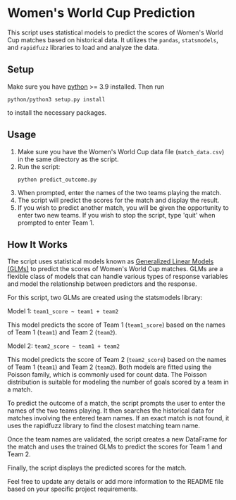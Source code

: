 # Women's World Cup Prediction

This script uses statistical models to predict the scores of Women's World Cup matches based on historical data. It utilizes the `pandas`, `statsmodels`, and `rapidfuzz` libraries to load and analyze the data.
## Setup

Make sure you have [python](https://www.python.org/) >= 3.9 installed. Then run

    python/python3 setup.py install

to install the necessary packages.

## Usage

1. Make sure you have the Women's World Cup data file (`match_data.csv`) in the same directory as the script.
2. Run the script:
   ```shell
   python predict_outcome.py
   ```
3. When prompted, enter the names of the two teams playing the match.
4. The script will predict the scores for the match and display the result.
5. If you wish to predict another match, you will be given the opportunity to enter two new teams. If you wish to stop the script, type 'quit' when prompted to enter Team 1.

## How It Works

The script uses statistical models known as [Generalized Linear Models (GLMs)](https://en.wikipedia.org/wiki/Generalized_linear_model) to predict the scores of Women's World Cup matches. GLMs are a flexible class of models that can handle various types of response variables and model the relationship between predictors and the response.

For this script, two GLMs are created using the statsmodels library:

Model 1: `team1_score ~ team1 + team2`

This model predicts the score of Team 1 (`team1_score`) based on the names of Team 1 (`team1`) and Team 2 (`team2`).

Model 2: `team2_score ~ team1 + team2`

This model predicts the score of Team 2 (`team2_score`) based on the names of Team 1 (`team1`) and Team 2 (`team2`).
Both models are fitted using the Poisson family, which is commonly used for count data. The Poisson distribution is suitable for modeling the number of goals scored by a team in a match.

To predict the outcome of a match, the script prompts the user to enter the names of the two teams playing. It then searches the historical data for matches involving the entered team names. If an exact match is not found, it uses the rapidfuzz library to find the closest matching team name.

Once the team names are validated, the script creates a new DataFrame for the match and uses the trained GLMs to predict the scores for Team 1 and Team 2.

Finally, the script displays the predicted scores for the match.

Feel free to update any details or add more information to the README file based on your specific project requirements.

